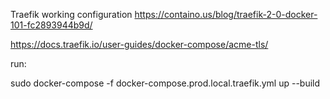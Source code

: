 Traefik working configuration
https://containo.us/blog/traefik-2-0-docker-101-fc2893944b9d/

https://docs.traefik.io/user-guides/docker-compose/acme-tls/




run:

sudo docker-compose -f docker-compose.prod.local.traefik.yml up --build











